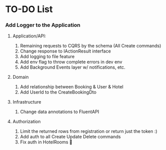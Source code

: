 # TO-DO List

### Add Logger to the Application

1. Application/API:
    
    1. Remaining requests to CQRS by the schema (All Create commands)
    2. Change response to IActionResult interface
    3. Add logging to file feature
    4. Add env flag to throw complete errors in dev env
    5. Add Background Events layer w/ notifications, etc.
2. Domain

    1. Add relationship between Booking & User & Hotel
    2. Add UserId to the CreateBookingDto
3. Infrastructure

    1. Change data annotations to FluentAPI
4. Authorization

    1. Limit the returned rows from registration or return just the token :)
   2. Add auth to all Create Update Delete commands
   3. Fix auth in HotelRooms :bug:
